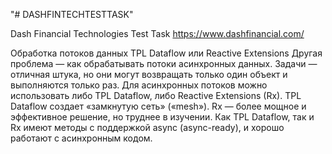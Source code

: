"# DASHFINTECHTESTTASK" 

Dash Financial Technologies Test Task
https://www.dashfinancial.com/

Обработка потоков данных	TPL Dataflow или Reactive Extensions
Другая проблема — как обрабатывать потоки асинхронных данных. Задачи — отличная штука, 
но они могут возвращать только один объект и выполняются только раз. 
Для асинхронных потоков можно использовать либо TPL Dataflow, либо Reactive Extensions (Rx). 
TPL Dataflow создает «замкнутую сеть» («mesh»). 
Rx — более мощное и эффективное решение, но труднее в изучении. 
Как TPL Dataflow, так и Rx имеют методы с поддержкой async (async-ready), и хорошо работают с асинхронным кодом.
